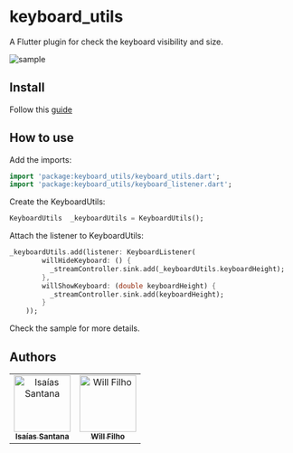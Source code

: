 # keyboard_utils

A Flutter plugin for check the keyboard visibility and size.

![sample](https://i.imgur.com/OgictdS.gif)

## Install

Follow this [guide](https://pub.dev/packages/keyboard_utils/#-installing-tab-) 

## How to use

Add the imports:
```dart
import 'package:keyboard_utils/keyboard_utils.dart';
import 'package:keyboard_utils/keyboard_listener.dart';
```
Create the KeyboardUtils:
```dart
KeyboardUtils  _keyboardUtils = KeyboardUtils();
```

Attach the listener to KeyboardUtils:

```dart
_keyboardUtils.add(listener: KeyboardListener(
        willHideKeyboard: () {
          _streamController.sink.add(_keyboardUtils.keyboardHeight);
        },
        willShowKeyboard: (double keyboardHeight) {
          _streamController.sink.add(keyboardHeight);
        }
    ));
```

Check the sample for more details.

## Authors

<table>
  <tr>
    <td align="center"><a href="https://github.com/IsaiasSantana"><img src="https://avatars3.githubusercontent.com/u/18197600?s=460&v=4" width="100px;" alt="Isaías Santana"/><br /><sub><b>Isaías Santana</b></td>
 
   <td align="center"><a href="https://github.com/wilfilho"><img src="https://avatars2.githubusercontent.com/u/4473670?s=400&v=4" width="100px;" alt="Will Filho"/><br /><sub><b>Will Filho</b></td>
  </tr>
</table>
